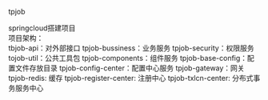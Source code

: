 tpjob

springcloud搭建项目<br>
项目架构：<br>
tbjob-api：对外部接口
tpjob-bussiness：业务服务
    tpjob-security：权限服务
    tojob-util：公共工具包
tpjob-components：组件服务
    tpjob-base-config：配置文件存放目录
    tpjob-config-center：配置中心服务
    tpjob-gateway：网关
    tpjob-redis: 缓存
    tpjob-register-center: 注册中心
    tpjob-txlcn-center: 分布式事务服务中心
